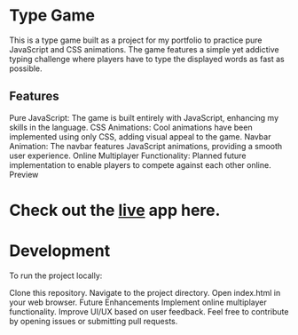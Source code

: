 # Type Game

This is a type game built as a project for my portfolio to practice pure JavaScript and CSS animations. The game features a simple yet addictive typing challenge where players have to type the displayed words as fast as possible.

## Features
Pure JavaScript: The game is built entirely with JavaScript, enhancing my skills in the language.
CSS Animations: Cool animations have been implemented using only CSS, adding visual appeal to the game.
Navbar Animation: The navbar features JavaScript animations, providing a smooth user experience.
Online Multiplayer Functionality: Planned future implementation to enable players to compete against each other online.
Preview

# Check out the [live](https://type-game-4b50c5a9e484.herokuapp.com/) app here.


# Development
To run the project locally:

Clone this repository.
Navigate to the project directory.
Open index.html in your web browser.
Future Enhancements
Implement online multiplayer functionality.
Improve UI/UX based on user feedback.
Feel free to contribute by opening issues or submitting pull requests.
